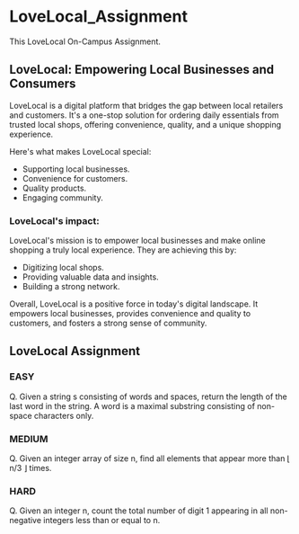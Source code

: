 # LoveLocal_Assignment

This LoveLocal On-Campus Assignment.

## LoveLocal: Empowering Local Businesses and Consumers

LoveLocal is a digital platform that bridges the gap between local retailers and customers. It's a one-stop solution for ordering daily essentials from trusted local shops, offering convenience, quality, and a unique shopping experience.

Here's what makes LoveLocal special:

- Supporting local businesses.
- Convenience for customers.
- Quality products.
- Engaging community.

### LoveLocal's impact:

LoveLocal's mission is to empower local businesses and make online shopping a truly local experience. They are achieving this by:

- Digitizing local shops.
- Providing valuable data and insights.
- Building a strong network.

Overall, LoveLocal is a positive force in today's digital landscape. It empowers local businesses, provides convenience and quality to customers, and fosters a strong sense of community.

## LoveLocal Assignment

### EASY

Q. Given a string s consisting of words and spaces, return the length of the last word in the string. A word is a maximal substring consisting of non-space characters only.

### MEDIUM

Q. Given an integer array of size n, find all elements that appear more than ⌊ n/3 ⌋ times.

### HARD

Q. Given an integer n, count the total number of digit 1 appearing in all non-negative integers less than or equal to n.
